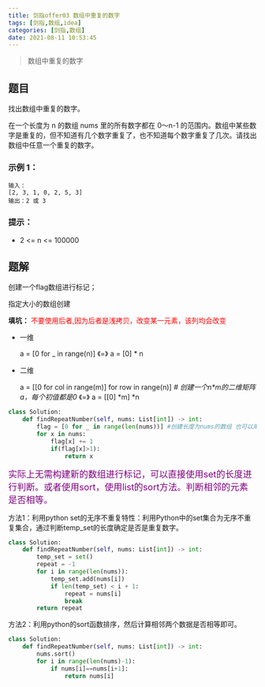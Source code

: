 ```yaml
---
title: 剑指offer03 数组中重复的数字
tags: [剑指,数组,idea]
categories: [剑指,数组]
date: 2021-08-11 10:53:45
---
```


>数组中重复的数字

## 题目

找出数组中重复的数字。


在一个长度为 n 的数组 nums 里的所有数字都在 0～n-1 的范围内。数组中某些数字是重复的，但不知道有几个数字重复了，也不知道每个数字重复了几次。请找出数组中任意一个重复的数字。

### 示例 1：

```
输入：
[2, 3, 1, 0, 2, 5, 3]
输出：2 或 3 
```

### 提示：

- 2 <= n <= 100000

## 题解

创建一个flag数组进行标记；

指定大小的数组创建

**填坑：** <font color=red> 不要使用后者,因为后者是浅拷贝，改变某一元素，该列均会改变</font>

- 一维

  a = [0 for _ in range(n)]  《=》  a = [0] * n 

- 二维

  a = [[0 for col in range(m)] for row in range(n)]  *# 创建一个n\*m的二维矩阵a，每个初值都是0*   《=》  a = [[0] \*m] \*n 

```python
class Solution:
    def findRepeatNumber(self, nums: List[int]) -> int:
        flag = [0 for _ in range(len(nums))] #创建长度为nums的数组 也可以用[0]*n
        for x in nums:
            flag[x] += 1
            if(flag[x]>1):
                return x
```

<font color=purple size=4>实际上无需构建新的数组进行标记，可以直接使用set的长度进行判断。或者使用sort，使用list的sort方法。判断相邻的元素是否相等。</font>

方法1：利用python set的无序不重复特性：利用Python中的set集合为无序不重复集合，通过判断temp_set的长度确定是否是重复数字。

```python
class Solution:
    def findRepeatNumber(self, nums: List[int]) -> int:
        temp_set = set()
        repeat = -1
        for i in range(len(nums)):
            temp_set.add(nums[i])
            if len(temp_set) < i + 1:
                repeat = nums[i]
                break
        return repeat
```

方法2：利用python的sort函数排序，然后计算相邻两个数据是否相等即可。

```python
class Solution:
    def findRepeatNumber(self, nums: List[int]) -> int:
        nums.sort()
        for i in range(len(nums)-1):
            if nums[i]==nums[i+1]:
                return nums[i]
```

